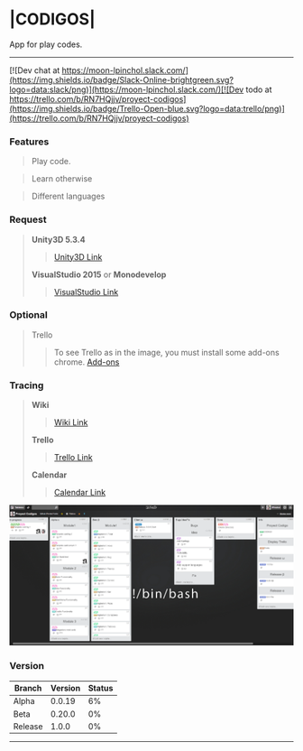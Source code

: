 # |CODIGOS|
App for play codes.
_______________________________
[![Dev chat at https://moon-lpinchol.slack.com/](https://img.shields.io/badge/Slack-Online-brightgreen.svg?logo=data:slack/png)](https://moon-lpinchol.slack.com/)[![Dev todo at https://trello.com/b/RN7HQjjv/proyect-codigos](https://img.shields.io/badge/Trello-Open-blue.svg?logo=data:trello/png)](https://trello.com/b/RN7HQjjv/proyect-codigos)

### Features

>Play code.

>Learn otherwise

>Different languages


### Request

> **Unity3D 5.3.4**
>>[Unity3D Link][1]
>
> **VisualStudio 2015** or **Monodevelop**
>> [VisualStudio Link][2]

### Optional 

> Trello
>> To see Trello as in the image, you must install some add-ons chrome. [Add-ons][6]


### Tracing

> **Wiki**
>> [Wiki Link][3]
>
> **Trello**
>> [Trello Link][4]
>
> **Calendar**
>> [Calendar Link][5]

![TP](/Resources/PreviewTrello.png)

### Version

| Branch     | Version    | Status |
| --------|---------|-------|
| Alpha  | 0.0.19   | 6%    |
| Beta | 0.20.0 | 0%    |
| Release | 1.0.0 | 0%    |

____________________________________


[1]: https://unity3d.com "Unity3D Link"
[2]: https://www.visualstudio.com "Visual Studio 2015"
[3]: https://github.com/lPinchol/codigo/wiki "Wiki CODIGOS"
[4]: https://trello.com/b/RN7HQjjv/proyect-codigos "Trello CODIGOS"
[5]: https://trello.com/b/RN7HQjjv/proyect-codigos/calendar "Calendar CODIGOS" 
[6]: https://trello.com/c/GqkdDgop/3-guide-trello "Trello add-ons"
